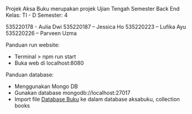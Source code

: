 Projek Aksa Buku merupakan projek Ujian Tengah Semester Back End
Kelas: TI - D
Semester: 4

535220178 - Aulia Dwi
535220187 – Jessica Ho
535220223 – Lufika Ayu
535220226 – Parveen Uzma

Panduan run website:
- Terminal > npm run start
- Buka web di localhost:8080

Panduan database:
- Menggunakan Mongo DB
- Gunakan database mongodb://localhost:27017
- Import file [Database Buku](public/assets/DatabaseBuku.csv) ke dalam database aksabuku, collection books
